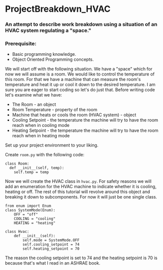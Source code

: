 # ProjectBreakdown_HVAC

### An attempt to describe work breakdown using a situation of an HVAC system regulating a "space."

### Prerequisite:
- Basic programming knowledge.
- Object Oriented Programming concepts.

We will start off with the following situation. We have a "space" which for now we will assume is a room. We would like to control the temperature of this room. For that we have a machine that can measure the room's temperature and heat it up or cool it down to the desired temperature. I am sure you are eager to start coding so let's do just that. Before writing code let's examine what we have:
- The Room - an object
- Room Temperature - property of the room
- Machine that heats or cools the room (HVAC system) - object
- Cooling Setpoint - the temperature the machine will try to have the room reach when in cooling mode
- Heating Setpoint - the temperature the machine will try to have the room reach when in heating mode

Set up your project environment to your liking.

Create `room.py` with the following code:
```
class Room:
  def __init__(self, temp):
    self.temp = temp
```

Now we will create the HVAC class in `hvac.py`. For safety reasons we will add an enumeration for the HVAC machine to indicate whether it is cooling, heating or off. The rest of this tutorial will revolve around this object and breaking it down to subcomponents. For now it will just be one single class.
```
from enum import Enum
class SystemMode(Enum):
    OFF = "off"
    COOLING = "cooling"
    HEATING = "heating"

class Hvac:
    def __init__(self):
        self.mode = SystemMode.OFF
        self.cooling_setpoint = 74
        self.heating_setpoint = 70
```
The reason the cooling setpoint is set to 74 and the heating setpoint is 70 is because that's what I read in an ASHRAE book.
